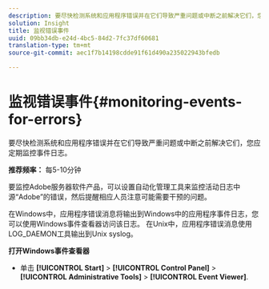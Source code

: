 ```yaml
---
description: 要尽快检测系统和应用程序错误并在它们导致严重问题或中断之前解决它们，您应定期监控事件日志。
solution: Insight
title: 监视错误事件
uuid: 09bb34db-e24d-4bc5-84d2-7fc37df60681
translation-type: tm+mt
source-git-commit: aec1f7b14198cdde91f61d490a235022943bfedb

---
```



# 监视错误事件{#monitoring-events-for-errors}

要尽快检测系统和应用程序错误并在它们导致严重问题或中断之前解决它们，您应定期监控事件日志。

**推荐频率：** 每5-10分钟

要监控Adobe服务器软件产品，可以设置自动化管理工具来监控活动日志中源“Adobe”的错误，然后提醒相应人员注意可能需要干预的问题。

在Windows中，应用程序错误消息将输出到Windows中的应用程序事件日志，您可以使用Windows事件查看器访问该日志。 在Unix中，应用程序错误消息使用LOG_DAEMON工具输出到Unix syslog。

**打开Windows事件查看器**

* 单击 **[!UICONTROL Start]** > **[!UICONTROL Control Panel]** > **[!UICONTROL Administrative Tools]** > **[!UICONTROL Event Viewer]**.

